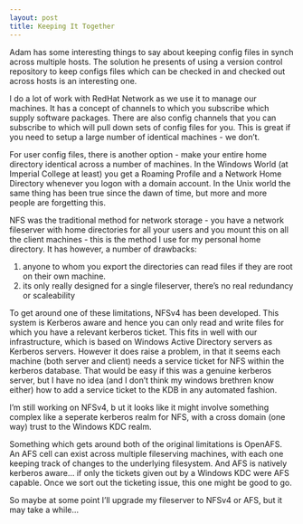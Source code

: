 ```yaml
---
layout: post
title: Keeping It Together
---
```

Adam has some interesting things to say about keeping config files in synch
across multiple hosts. The solution he presents of using a version control
repository to keep configs files which can be checked in and checked out across
hosts is an interesting one.

I do a lot of work with RedHat Network as we use it to manage our machines. It
has a concept of channels to which you subscribe which supply software
packages. There are also config channels that you can subscribe to which will
pull down sets of config files for you. This is great if you need to setup a
large number of identical machines - we don’t.

For user config files, there is another option - make your entire home
directory identical across a number of machines. In the Windows World (at
Imperial College at least) you get a Roaming Profile and a Network Home
Directory whenever you logon with a domain account. In the Unix world the same
thing has been true since the dawn of time, but more and more people are
forgetting this.

NFS was the traditional method for network storage - you have a network
fileserver with home directories for all your users and you mount this on all
the client machines - this is the method I use for my personal home directory.
It has however, a number of drawbacks:

1. anyone to whom you export the directories can read files if they are root on
   their own machine.
2. its only really designed for a single fileserver, there’s no real redundancy
   or scaleability

To get around one of these limitations, NFSv4
has been developed. This system is Kerberos aware and hence you can only read
and write files for which you have a relevant kerberos ticket. This fits in
well with our infrastructure, which is based on Windows Active Directory
servers as Kerberos servers. However it does raise a problem, in that it seems
each machine (both server and client) needs a service ticket for NFS within the
kerberos database. That would be easy if this was a genuine kerberos server,
but I have no idea (and I don’t think my windows brethren know either) how to
add a service ticket to the KDB in any automated fashion.

I’m still working on NFSv4, b ut it looks like it might involve something
complex like a seperate kerberos realm for NFS, with a cross domain (one way)
trust to the Windows KDC realm.

Something which gets around both of the original limitations is OpenAFS. An AFS
cell can exist across multiple fileserving machines, with each one keeping
track of changes to the underlying filesystem. And AFS is natively kerberos
aware… if only the tickets given out by a Windows KDC were AFS capable. Once we
sort out the ticketing issue, this one might be good to go.

So maybe at some point I’ll upgrade my fileserver to NFSv4 or AFS, but it may
take a while…
